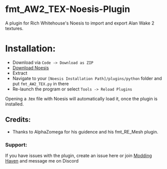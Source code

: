# fmt_AW2_TEX-Noesis-Plugin
A plugin for Rich Whitehouse's Noesis to import and export Alan Wake 2 textures.
# Installation:
- Download via `Code -> Download as ZIP`
- [Download Noesis](https://www.richwhitehouse.com/index.php?content=inc_projects.php&showproject=91)
- Extract
- Navigate to your `[Noesis Installation Path]/plugins/python` folder and put `fmt_AW2_TEX.py` in there
- Re-launch the program or select `Tools -> Reload Plugins`

Opening a .tex file with Noesis will automatically load it, once the plugin is installed.

## Credits:
- Thanks to AlphaZomega for his guidence and his fmt_RE_Mesh plugin.
### Support:
If you have issues with the plugin, create an issue here or join [Modding Haven](https://discord.gg/9Vr2SJ3) and message me on Discord
